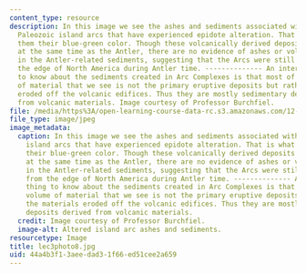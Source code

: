 ```yaml
---
content_type: resource
description: In this image we see the ashes and sediments associated with the late
  Paleozoic island arcs that have experienced epidote alteration. That is what gives
  them their blue-green color. Though these volcanically derived deposits were created
  at the same time as the Antler, there are no evidence of ashes or volcanic fragments
  in the Antler-related sediments, suggesting that the Arcs were still far away from
  the edge of North America during Antler time. -------------- An interesting thing
  to know about the sediments created in Arc Complexes is that most of the volume
  of material that we see is not the primary eruptive deposits but rather the materials
  eroded off the volcanic edifices. Thus they are mostly sedimentary deposits derived
  from volcanic materials. Image courtesy of Professor Burchfiel.
file: /media/https%3A/open-learning-course-data-rc.s3.amazonaws.com/12-114-field-geology-i-fall-2005/44a4b3f13aeedad31f66ed51cee2a659_lec3photo8.jpg
file_type: image/jpeg
image_metadata:
  caption: In this image we see the ashes and sediments associated with the late Paleozoic
    island arcs that have experienced epidote alteration. That is what gives them
    their blue-green color. Though these volcanically derived deposits were created
    at the same time as the Antler, there are no evidence of ashes or volcanic fragments
    in the Antler-related sediments, suggesting that the Arcs were still far away
    from the edge of North America during Antler time. -------------- An interesting
    thing to know about the sediments created in Arc Complexes is that most of the
    volume of material that we see is not the primary eruptive deposits but rather
    the materials eroded off the volcanic edifices. Thus they are mostly sedimentary
    deposits derived from volcanic materials.
  credit: Image courtesy of Professor Burchfiel.
  image-alt: Altered island arc ashes and sediments.
resourcetype: Image
title: lec3photo8.jpg
uid: 44a4b3f1-3aee-dad3-1f66-ed51cee2a659
---
```


